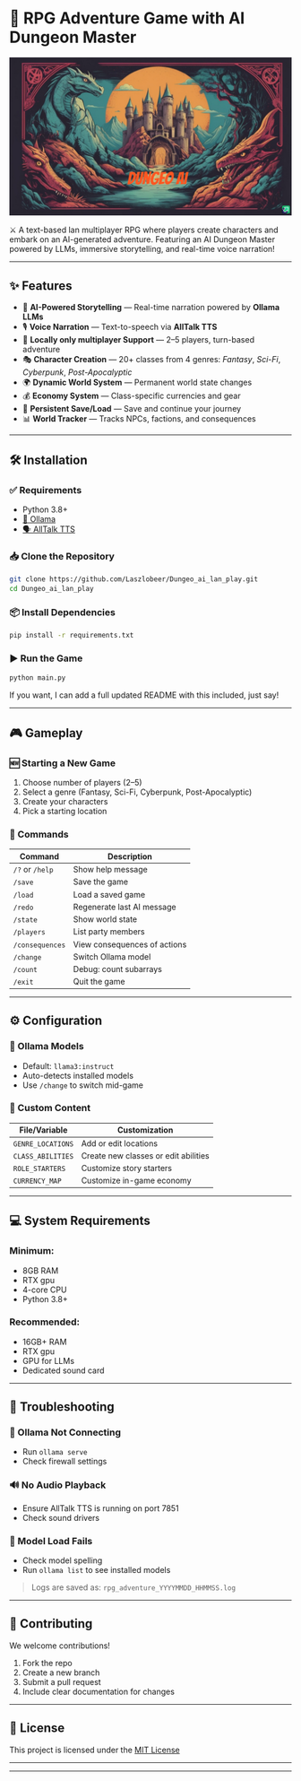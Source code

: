 
# 🧝 RPG Adventure Game with AI Dungeon Master


![Project Banner](./yyqWt5B%20-%20Imgur.png)



⚔️ A text-based lan multiplayer RPG where players create characters and embark on an AI-generated adventure. Featuring an AI Dungeon Master powered by LLMs, immersive storytelling, and real-time voice narration!



---

## ✨ Features

- 🧙 **AI-Powered Storytelling** — Real-time narration powered by **Ollama LLMs**
- 🎙️ **Voice Narration** — Text-to-speech via **AllTalk TTS**
- 👥 **Locally only multiplayer Support** — 2–5 players, turn-based adventure
- 🎭 **Character Creation** — 20+ classes from 4 genres: *Fantasy*, *Sci-Fi*, *Cyberpunk*, *Post-Apocalyptic*
- 🌍 **Dynamic World System** — Permanent world state changes
- 💰 **Economy System** — Class-specific currencies and gear
- 💾 **Persistent Save/Load** — Save and continue your journey
- 📊 **World Tracker** — Tracks NPCs, factions, and consequences

---

## 🛠️ Installation

### ✅ Requirements

* Python 3.8+
* [🧠 Ollama](https://ollama.ai/)
* [🗣️ AllTalk TTS](https://github.com/erew123/alltalk_tts)

### 📥 Clone the Repository

```bash
git clone https://github.com/Laszlobeer/Dungeo_ai_lan_play.git
cd Dungeo_ai_lan_play
```

### 📦 Install Dependencies

```bash
pip install -r requirements.txt
```

### ▶️ Run the Game

```bash
python main.py
```


If you want, I can add a full updated README with this included, just say!


---

## 🎮 Gameplay

### 🆕 Starting a New Game

1. Choose number of players (2–5)
2. Select a genre (Fantasy, Sci-Fi, Cyberpunk, Post-Apocalyptic)
3. Create your characters
4. Pick a starting location

### 💬 Commands

| Command         | Description                  |
| --------------- | ---------------------------- |
| `/?` or `/help` | Show help message            |
| `/save`         | Save the game                |
| `/load`         | Load a saved game            |
| `/redo`         | Regenerate last AI message   |
| `/state`        | Show world state             |
| `/players`      | List party members           |
| `/consequences` | View consequences of actions |
| `/change`       | Switch Ollama model          |
| `/count`        | Debug: count subarrays       |
| `/exit`         | Quit the game                |

---

## ⚙️ Configuration

### 🧠 Ollama Models

* Default: `llama3:instruct`
* Auto-detects installed models
* Use `/change` to switch mid-game

### 🧩 Custom Content

| File/Variable     | Customization                        |
| ----------------- | ------------------------------------ |
| `GENRE_LOCATIONS` | Add or edit locations                |
| `CLASS_ABILITIES` | Create new classes or edit abilities |
| `ROLE_STARTERS`   | Customize story starters             |
| `CURRENCY_MAP`    | Customize in-game economy            |

---

## 💻 System Requirements

### Minimum:

* 8GB RAM
* RTX gpu
* 4-core CPU
* Python 3.8+

### Recommended:

* 16GB+ RAM
* RTX gpu
* GPU for LLMs
* Dedicated sound card

---

## 🧯 Troubleshooting

### 🧠 Ollama Not Connecting

* Run `ollama serve`
* Check firewall settings

### 🔊 No Audio Playback

* Ensure AllTalk TTS is running on port 7851
* Check sound drivers

### 🤖 Model Load Fails

* Check model spelling
* Run `ollama list` to see installed models

> Logs are saved as: `rpg_adventure_YYYYMMDD_HHMMSS.log`

---

## 🤝 Contributing

We welcome contributions!

1. Fork the repo
2. Create a new branch
3. Submit a pull request
4. Include clear documentation for changes

---

## 📜 License

This project is licensed under the [MIT License](LICENSE)

---



---


